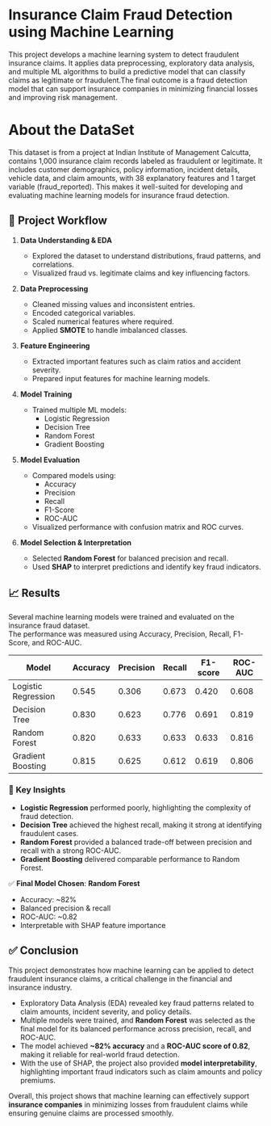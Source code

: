 # Insurance Claim Fraud Detection using Machine Learning

This project develops a machine learning system to detect fraudulent insurance claims. It applies data preprocessing, exploratory data analysis, and multiple ML algorithms to build a predictive model that can classify claims as legitimate or fraudulent.The final outcome is a fraud detection model that can support insurance companies in minimizing financial losses and improving risk management.


# About the DataSet

This dataset is from a project at Indian Institute of Management Calcutta, contains 1,000 insurance claim records labeled as fraudulent or legitimate.
It includes customer demographics, policy information, incident details, vehicle data, and claim amounts, with 38 explanatory features and 1 target variable (fraud_reported). This makes it well-suited for developing and evaluating machine learning models for insurance fraud detection.


## 🔄 Project Workflow

1. **Data Understanding & EDA**
   - Explored the dataset to understand distributions, fraud patterns, and correlations.
   - Visualized fraud vs. legitimate claims and key influencing factors.

2. **Data Preprocessing**
   - Cleaned missing values and inconsistent entries.
   - Encoded categorical variables.
   - Scaled numerical features where required.
   - Applied **SMOTE** to handle imbalanced classes.

3. **Feature Engineering**
   - Extracted important features such as claim ratios and accident severity.
   - Prepared input features for machine learning models.

4. **Model Training**
   - Trained multiple ML models:
     - Logistic Regression  
     - Decision Tree  
     - Random Forest  
     - Gradient Boosting  

5. **Model Evaluation**
   - Compared models using:
     - Accuracy  
     - Precision  
     - Recall  
     - F1-Score  
     - ROC-AUC  
   - Visualized performance with confusion matrix and ROC curves.

6. **Model Selection & Interpretation**
   - Selected **Random Forest** for balanced precision and recall.  
   - Used **SHAP** to interpret predictions and identify key fraud indicators.
  

## 📈 Results

Several machine learning models were trained and evaluated on the insurance fraud dataset.  
The performance was measured using Accuracy, Precision, Recall, F1-Score, and ROC-AUC.  

| Model               | Accuracy | Precision | Recall | F1-score | ROC-AUC |
|----------------------|----------|-----------|--------|----------|---------|
| Logistic Regression | 0.545    | 0.306     | 0.673  | 0.420    | 0.608   |
| Decision Tree       | 0.830    | 0.623     | 0.776  | 0.691    | 0.819   |
| Random Forest       | 0.820    | 0.633     | 0.633  | 0.633    | 0.816   |
| Gradient Boosting   | 0.815    | 0.625     | 0.612  | 0.619    | 0.806   |

### 🔎 Key Insights
- **Logistic Regression** performed poorly, highlighting the complexity of fraud detection.  
- **Decision Tree** achieved the highest recall, making it strong at identifying fraudulent cases.  
- **Random Forest** provided a balanced trade-off between precision and recall with a strong ROC-AUC.  
- **Gradient Boosting** delivered comparable performance to Random Forest.  

✅ **Final Model Chosen**: **Random Forest**  
- Accuracy: ~82%  
- Balanced precision & recall  
- ROC-AUC: ~0.82  
- Interpretable with SHAP feature importance  


## ✅ Conclusion

This project demonstrates how machine learning can be applied to detect fraudulent insurance claims, a critical challenge in the financial and insurance industry.  

- Exploratory Data Analysis (EDA) revealed key fraud patterns related to claim amounts, incident severity, and policy details.  
- Multiple models were trained, and **Random Forest** was selected as the final model for its balanced performance across precision, recall, and ROC-AUC.  
- The model achieved **~82% accuracy** and a **ROC-AUC score of 0.82**, making it reliable for real-world fraud detection.  
- With the use of SHAP, the project also provided **model interpretability**, highlighting important fraud indicators such as claim amounts and policy premiums.  

Overall, this project shows that machine learning can effectively support **insurance companies** in minimizing losses from fraudulent claims while ensuring genuine claims are processed smoothly.  


